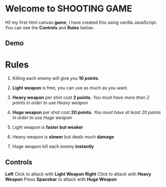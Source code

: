 ﻿# Welcome to SHOOTING GAME

Hi!  my first html canvas **game**, I have created this using vanilla JavaScript. 
You can see the **Controls** and **Rules** below:
## Demo 

# Rules

 1. Killing each enemy will give you **10 points**.
 2. **Light weapon** is free, you can use as much as you want.
 3. **Heavy weapon** per shot cost **2 points.** *You must have more than 2 points in order to use Heavy weapon*
 4. **Huge weapon** per shot cost **20 points.** *You must have at least 20 points in order to use Huge weapon*

 5. Light weapon is **faster but weaker** 
 6. Heavy weapon is **slower** but deals much **damage**
 7. Huge weapon kill each enemy **instantly**
 

## Controls
**Left** Click to attack with **Light Weapon** 
**Right** Click to attack with **Heavy Weapon**
Press **Spacebar** to attack with **Huge Weapon**

